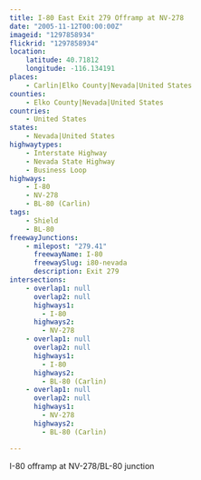 ```yaml
---
title: I-80 East Exit 279 Offramp at NV-278
date: "2005-11-12T00:00:00Z"
imageid: "1297858934"
flickrid: "1297858934"
location:
    latitude: 40.71812
    longitude: -116.134191
places:
    - Carlin|Elko County|Nevada|United States
counties:
    - Elko County|Nevada|United States
countries:
    - United States
states:
    - Nevada|United States
highwaytypes:
    - Interstate Highway
    - Nevada State Highway
    - Business Loop
highways:
    - I-80
    - NV-278
    - BL-80 (Carlin)
tags:
    - Shield
    - BL-80
freewayJunctions:
    - milepost: "279.41"
      freewayName: I-80
      freewaySlug: i80-nevada
      description: Exit 279
intersections:
    - overlap1: null
      overlap2: null
      highways1:
        - I-80
      highways2:
        - NV-278
    - overlap1: null
      overlap2: null
      highways1:
        - I-80
      highways2:
        - BL-80 (Carlin)
    - overlap1: null
      overlap2: null
      highways1:
        - NV-278
      highways2:
        - BL-80 (Carlin)

---
```

I-80 offramp at NV-278/BL-80 junction
